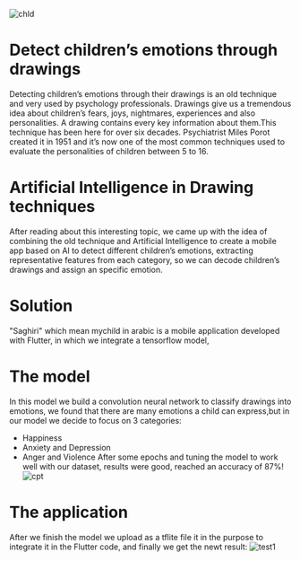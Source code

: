 ![chld](https://user-images.githubusercontent.com/80888688/207580344-8a5ecf54-eecd-4787-bb52-98333b0e0ddd.jpg)
# **Detect children’s emotions through drawings**
Detecting children’s emotions through their drawings is an old technique and very used by psychology professionals.
Drawings give us a tremendous idea about children’s fears, joys, nightmares, experiences and also personalities. 
A drawing contains every key information about them.This technique has been here for over six decades.
Psychiatrist Miles Porot created it in 1951 and it’s now one of the most common techniques used to evaluate the personalities of children between 5 to 16.


# **Artificial Intelligence in Drawing techniques**
After reading about this interesting topic, we came up with the idea of combining the old technique and Artificial Intelligence to create a mobile app 
based on AI to detect different children’s emotions, extracting representative features from each category,
so we can decode children’s drawings and assign an specific emotion.


# **Solution**
"Saghiri" which mean mychild in arabic is a mobile application developed with Flutter, in which we integrate a tensorflow model,

# The model 
In this model we build a convolution neural network to classify drawings into emotions,
we found that there are many emotions a child can express,but in our model we decide to focus on 3 categories:
- Happiness
- Anxiety and Depression
- Anger and Violence
After some epochs and tuning the model to work well with our dataset, results were good, reached an accuracy of 87%!
![cpt](https://user-images.githubusercontent.com/80888688/207592278-f78204f9-7afc-4e33-a907-cdcd7aeac3b4.jpg)


# The application
After we finish the model we upload as a tflite file it in the purpose to integrate it in the Flutter code, and finally 
we get the newt result:
![test1](https://user-images.githubusercontent.com/80888688/207585776-14b75700-d84d-4dd8-89af-4cf22b7750e0.jpg)
